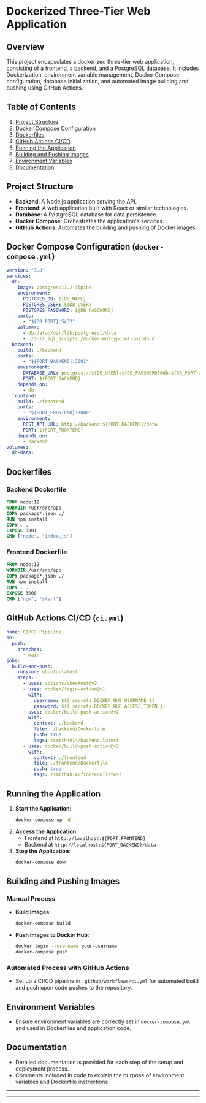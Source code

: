 # Dockerized Three-Tier Web Application

## Overview

This project encapsulates a dockerized three-tier web application, consisting of a frontend, a backend, and a PostgreSQL database. It includes Dockerization, environment variable management, Docker Compose configuration, database initialization, and automated image building and pushing using GitHub Actions.

## Table of Contents

1. [Project Structure](#project-structure)
2. [Docker Compose Configuration](#docker-compose-configuration)
3. [Dockerfiles](#dockerfiles)
4. [GitHub Actions CI/CD](#github-actions-cicd)
5. [Running the Application](#running-the-application)
6. [Building and Pushing Images](#building-and-pushing-images)
7. [Environment Variables](#environment-variables)
8. [Documentation](#documentation)

## Project Structure

- **Backend**: A Node.js application serving the API.
- **Frontend**: A web application built with React or similar technologies.
- **Database**: A PostgreSQL database for data persistence.
- **Docker Compose**: Orchestrates the application's services.
- **GitHub Actions**: Automates the building and pushing of Docker images.

## Docker Compose Configuration (`docker-compose.yml`)

```yaml
version: "3.8"
services:
  db:
    image: postgres:11.2-alpine
    environment:
      POSTGRES_DB: ${DB_NAME}
      POSTGRES_USER: ${DB_USER}
      POSTGRES_PASSWORD: ${DB_PASSWORD}
    ports:
      - "${DB_PORT}:5432"
    volumes:
      - db-data:/var/lib/postgresql/data
      - ./init_sql_scripts:/docker-entrypoint-initdb.d
  backend:
    build: ./backend
    ports:
      - "${PORT_BACKEND}:3001"
    environment:
      DATABASE_URL: postgres://${DB_USER}:${DB_PASSWORD}@db:${DB_PORT}/${DB_NAME}
      PORT: ${PORT_BACKEND}
    depends_on:
      - db
  frontend:
    build: ./frontend
    ports:
      - "${PORT_FRONTEND}:3000"
    environment:
      REST_API_URL: http://backend:${PORT_BACKEND}/data
      PORT: ${PORT_FRONTEND}
    depends_on:
      - backend
volumes:
  db-data:
```

## Dockerfiles

### Backend Dockerfile

```Dockerfile
FROM node:12
WORKDIR /usr/src/app
COPY package*.json ./
RUN npm install
COPY . .
EXPOSE 3001
CMD ["node", "index.js"]
```

### Frontend Dockerfile

```Dockerfile
FROM node:12
WORKDIR /usr/src/app
COPY package*.json ./
RUN npm install
COPY . .
EXPOSE 3000
CMD ["npm", "start"]
```

## GitHub Actions CI/CD (`ci.yml`)

```yaml
name: CI/CD Pipeline
on:
  push:
    branches:
      - main
jobs:
  build-and-push:
    runs-on: ubuntu-latest
    steps:
      - uses: actions/checkout@v2
      - uses: docker/login-action@v1
        with:
          username: ${{ secrets.DOCKER_HUB_USERNAME }}
          password: ${{ secrets.DOCKER_HUB_ACCESS_TOKEN }}
      - uses: docker/build-push-action@v2
        with:
          context: ./backend
          file: ./backend/Dockerfile
          push: true
          tags: tsmith4014/backend:latest
      - uses: docker/build-push-action@v2
        with:
          context: ./frontend
          file: ./frontend/Dockerfile
          push: true
          tags: tsmith4014/frontend:latest
```

## Running the Application

1. **Start the Application**:
   ```bash
   docker-compose up -d
   ```
2. **Access the Application**:
   - Frontend at `http://localhost:${PORT_FRONTEND}`
   - Backend at `http://localhost:${PORT_BACKEND}/data`
3. **Stop the Application**:
   ```bash
   docker-compose down
   ```

## Building and Pushing Images

### Manual Process

- **Build Images**:
  ```bash
  docker-compose build
  ```
- **Push Images to Docker Hub**:
  ```bash
  docker login --username your-username
  docker-compose push
  ```

### Automated Process with GitHub Actions

- Set up a CI/CD pipeline in `.github/workflows/ci.yml` for automated build and push upon code pushes to the repository.

## Environment Variables

- Ensure environment variables are correctly set in `docker-compose.yml` and used in Dockerfiles and application code.

## Documentation

- Detailed documentation is provided for each step of the setup and deployment process.
- Comments included in code to explain the purpose of environment variables and Dockerfile instructions.

---
---
